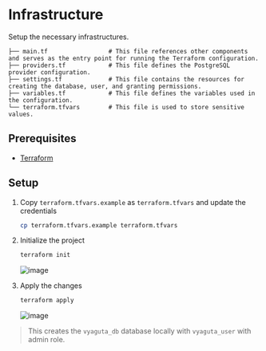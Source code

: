 # Infrastructure

Setup the necessary infrastructures.

```text
├── main.tf                 # This file references other components and serves as the entry point for running the Terraform configuration.
├── providers.tf            # This file defines the PostgreSQL provider configuration.
├── settings.tf             # This file contains the resources for creating the database, user, and granting permissions.
├── variables.tf            # This file defines the variables used in the configuration.
└── terraform.tfvars        # This file is used to store sensitive values.
```

## Prerequisites

* [Terraform](https://developer.hashicorp.com/terraform/tutorials/aws-get-started/install-cli#install-cli)

## Setup

1. Copy `terraform.tfvars.example` as `terraform.tfvars` and update the credentials

    ```bash
    cp terraform.tfvars.example terraform.tfvars
    ```

2. Initialize the project

    ```bash
    terraform init
    ```

    ![image](https://github.com/user-attachments/assets/742b3605-3f17-4d8c-b9c6-f45573d8a4df)

3. Apply the changes

    ```bash
    terraform apply
    ```

    ![image](https://github.com/user-attachments/assets/cc23f2ff-95e5-4e85-bdad-1e8fe78dec36)

> This creates the `vyaguta_db` database locally with `vyaguta_user` with admin role.
